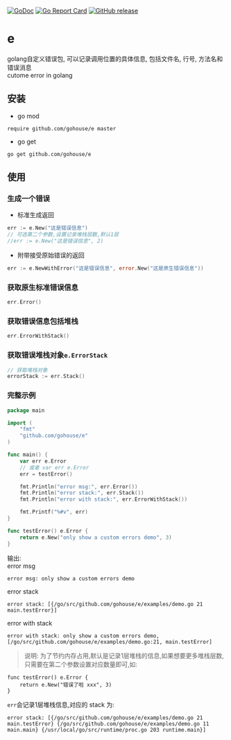 
[![GoDoc](https://godoc.org/github.com/gohouse/e?status.svg)](https://godoc.org/github.com/gohouse/e)
[![Go Report Card](https://goreportcard.com/badge/github.com/gohouse/e)](https://goreportcard.com/report/github.com/gohouse/e)
[![GitHub release](https://img.shields.io/github/release/gohouse/e.svg)](https://github.com/gohouse/e/releases/latest)

# e

golang自定义错误包, 可以记录调用位置的具体信息, 包括文件名, 行号, 方法名和错误消息  
cutome error in golang

## 安装

- go mod 
```shell script
require github.com/gohouse/e master
```

- go get
```shell
go get github.com/gohouse/e
```

## 使用

### 生成一个错误
- 标准生成返回
```go
err := e.New("这是错误信息")
// 可选第二个参数,设置记录堆栈层数,默认1层
//err := e.New("这是错误信息", 2)
```

- 附带接受原始错误的返回
```go
err := e.NewWithError("这是错误信息", error.New("这是原生错误信息"))
```

### 获取原生标准错误信息
```go
err.Error()
```

### 获取错误信息包括堆栈
```go
err.ErrorWithStack()
```

### 获取错误堆栈对象`e.ErrorStack`
```go
// 获取堆栈对象
errorStack := err.Stack()
```

### 完整示例
```go
package main

import (
	"fmt"
	"github.com/gohouse/e"
)

func main() {
	var err e.Error
	// 或者 var err e.Error
	err = testError()

	fmt.Println("error msg:", err.Error())
	fmt.Println("error stack:", err.Stack())
	fmt.Println("error with stack:", err.ErrorWithStack())

	fmt.Printf("%#v", err)
}

func testError() e.Error {
	return e.New("only show a custom errors demo", 3)
}
```
输出:  
error msg
```bash
error msg: only show a custom errors demo
```
error stack
```shell script
error stack: [{/go/src/github.com/gohouse/e/examples/demo.go 21 main.testError}]
```
error with stack
```shell script
error with stack: only show a custom errors demo, [/go/src/github.com/gohouse/e/examples/demo.go:21, main.testError]
```

> 说明: 为了节约内存占用,默认是记录1层堆栈的信息,如果想要更多堆栈层数,只需要在第二个参数设置对应数量即可,如:  
```shell script
func testError() e.Error {
	return e.New("错误了啦 xxx", 3)
}
```
`err`会记录1层堆栈信息,对应的 stack 为:
```shell script
error stack: [{/go/src/github.com/gohouse/e/examples/demo.go 21 main.testError} {/go/src/github.com/gohouse/e/examples/demo.go 11 main.main} {/usr/local/go/src/runtime/proc.go 203 runtime.main}]
```